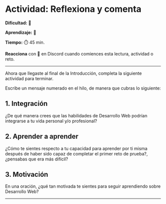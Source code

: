 # Actividad: Reflexiona y comenta

**Dificultad:** 🌻 

**Aprendizaje:** 🍯 

**Tiempo:** ⏱️️ 45 min.

**Reacciona** con 👀 en Discord cuando comiences esta lectura, actividad o reto. 

---

Ahora que llegaste al final de la Introducción, completa la siguiente actividad para terminar.

Escribe un mensaje numerado en el hilo, de manera que cubras lo siguiente:

## 1. Integración

¿De qué manera crees que las habilidades de Desarrollo Web podrían integrarse a tu vida personal y/o profesional?

## 2. Aprender a aprender

¿Cómo te sientes respecto a tu capacidad para aprender por ti misma después de haber sido capaz de completar el primer reto de prueba?, ¿pensabas que era más difícil?

## 3. Motivación

En una oración, ¿qué tan motivada te sientes para seguir aprendiendo sobre Desarrollo Web?

---